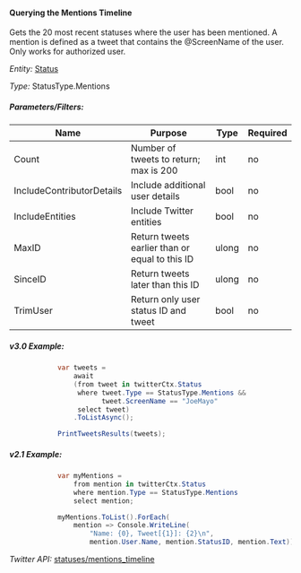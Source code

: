#### Querying the Mentions Timeline

Gets the 20 most recent statuses where the user has been mentioned.  A mention is defined as a tweet that contains the @ScreenName of the user. Only works for authorized user.

*Entity:* [Status](../LINQ-to-Twitter-Entities/Status-Entity.md)

*Type:* StatusType.Mentions

##### Parameters/Filters:

| Name | Purpose | Type | Required |
|------|---------|------|----------|
| Count | Number of tweets to return; max is 200 | int | no |
| IncludeContributorDetails | Include additional user details | bool | no |
| IncludeEntities | Include Twitter entities | bool | no |
| MaxID | Return tweets earlier than or equal to this ID | ulong | no |
| SinceID | Return tweets later than this ID | ulong | no |
| TrimUser | Return only user status ID and tweet | bool | no |

##### v3.0 Example:

```c#
            var tweets =
                await
                (from tweet in twitterCtx.Status
                 where tweet.Type == StatusType.Mentions &&
                       tweet.ScreenName == "JoeMayo"
                 select tweet)
                .ToListAsync();

            PrintTweetsResults(tweets);
```

##### v2.1 Example:

```c#
            var myMentions =
                from mention in twitterCtx.Status
                where mention.Type == StatusType.Mentions
                select mention;

            myMentions.ToList().ForEach(
                mention => Console.WriteLine(
                    "Name: {0}, Tweet[{1}]: {2}\n",
                    mention.User.Name, mention.StatusID, mention.Text));
```

*Twitter API:* [statuses/mentions_timeline](https://developer.twitter.com/en/docs/tweets/timelines/api-reference/get-statuses-mentions_timeline)